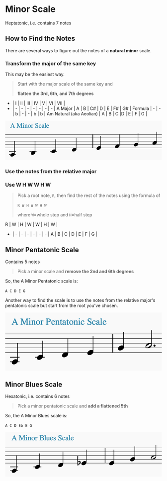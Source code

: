 # Minor Scale

Heptatonic, i.e. contains 7 notes

## How to Find the Notes 
There are several ways to figure out the notes of a **natural minor** scale.

### Transform the major of the same key
This may be the easiest way.

> Start with the major scale of the same key and
>
> **flatten the 3rd, 6th, and 7th degrees**

- | I | II | III | IV | V | VI | VII |
- | - | - | - | - | - | - | - |
A Major | A | B | C# | D | E | F# | G# |
Formula | - | - | b  | - | - | b  | b |
Am Natural (aka Aeolian) | A | B | C |D | E | F | G |

![A minor](scales-minor-a.png "A minor")

### Use the notes from the relative major


### Use W H W W H W

> Pick a root note, `R`, then find the rest of the notes using
> the formula of
>  
> `R W H W W H W`
>
> where `W`=whole step and `H`=half step

R | W | H | W | W | H | W |
- | - | - | - | - | - | - |
A | B | C | D | E | F | G |

## Minor Pentatonic Scale
Contains 5 notes

> Pick a minor scale and **remove the 2nd and 6th degrees**

So, the A Minor Pentatonic scale is:

`A C D E G`

Another way to find the scale is to use the notes from the relative major's pentatonic scale but start from the root you've chosen.

![A minor Pentatonic](scales-minor-pentatonic-a.png "A minor pentatonic")

## Minor Blues Scale

Hexatonic, i.e. contains 6 notes 

> Pick a minor pentatonic scale and **add a flattened 5th**

So, the A Minor Blues scale is:

`A C D Eb E G`

![A minor Blues Scale](scales-minor-blues-a.png "A minor Blues")